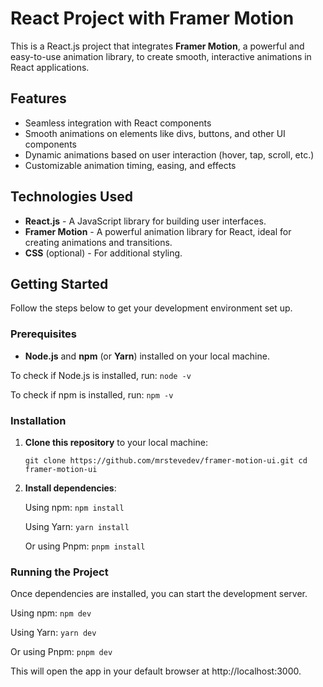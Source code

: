 # React Project with Framer Motion

This is a React.js project that integrates **Framer Motion**, a powerful and easy-to-use animation library, to create smooth,
interactive animations in React applications.

## Features

-   Seamless integration with React components
-   Smooth animations on elements like divs, buttons, and other UI components
-   Dynamic animations based on user interaction (hover, tap, scroll, etc.)
-   Customizable animation timing, easing, and effects

## Technologies Used

-   **React.js** - A JavaScript library for building user interfaces.
-   **Framer Motion** - A powerful animation library for React, ideal for creating animations and transitions.
-   **CSS** (optional) - For additional styling.

## Getting Started

Follow the steps below to get your development environment set up.

### Prerequisites

-   **Node.js** and **npm** (or **Yarn**) installed on your local machine.

To check if Node.js is installed, run: `node -v`

To check if npm is installed, run: `npm -v`

### Installation

1.  **Clone this repository** to your local machine:

    `git clone https://github.com/mrstevedev/framer-motion-ui.git cd framer-motion-ui`

2.  **Install dependencies**:

    Using npm: `npm install`

    Using Yarn: `yarn install`

    Or using Pnpm: `pnpm install`

### Running the Project

Once dependencies are installed, you can start the development server.

Using npm: `npm dev`

Using Yarn: `yarn dev`

Or using Pnpm: `pnpm dev`

This will open the app in your default browser at http://localhost:3000.
